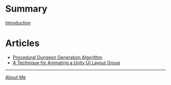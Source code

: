 # Summary
[Introduction](README.md)

# Articles
- [Procedural Dungeon Generation Algorithm](Procedural%20Dungeon%20Generation%20Algorithm.md)
- [A Technique for Animating a Unity UI Layout Group](A%20Technique%20for%20Animating%20a%20Unity%20UI%20Layout%20Group.md)

---

[About Me](ABOUT.md)